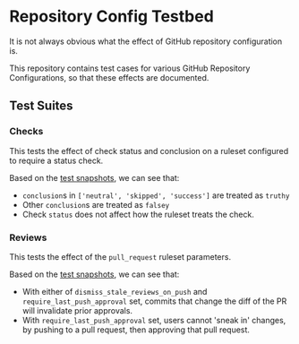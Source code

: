 # Repository Config Testbed

It is not always obvious what the effect of GitHub repository configuration is.

This repository contains test cases for various GitHub Repository Configurations, so that these effects are documented.

## Test Suites

### Checks

This tests the effect of check status and conclusion on a ruleset configured to require a status check.

Based on the [test snapshots](./tests/__snapshots__/checks.test.ts.snap), we can see that:

- `conclusion`s in `['neutral', 'skipped', 'success']` are treated as `truthy`
- Other `conclusion`s are treated as `falsey`
- Check `status` does not affect how the ruleset treats the check.

### Reviews

This tests the effect of the `pull_request` ruleset parameters.

Based on the [test snapshots](./tests/__snapshots__/reviews.test.ts.snap), we can see that:

- With either of `dismiss_stale_reviews_on_push` and `require_last_push_approval` set, commits that change the diff of the PR will invalidate prior approvals.
- With `require_last_push_approval` set, users cannot 'sneak in' changes, by pushing to a pull request, then approving that pull request.
